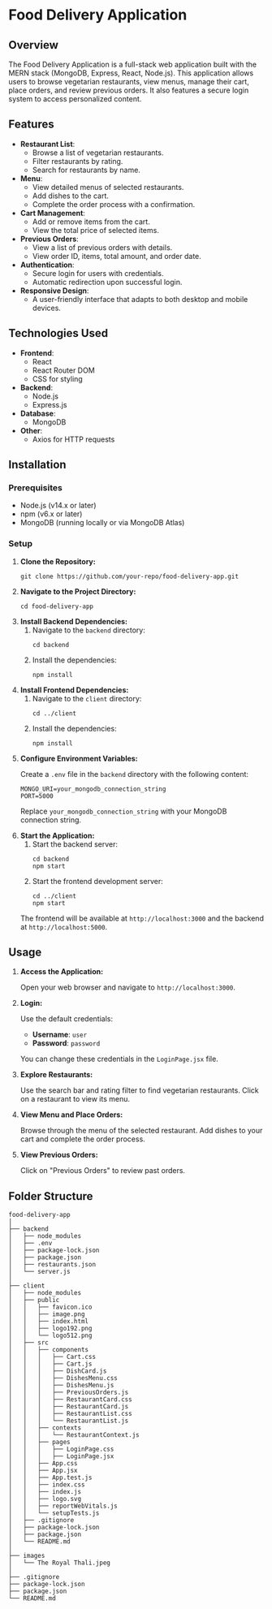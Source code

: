 <!DOCTYPE html>
<html lang="en">
<body>
    <h1>Food Delivery Application</h1>
    <h2>Overview</h2>
    <p>The Food Delivery Application is a full-stack web application built with the MERN stack (MongoDB, Express, React, Node.js). This application allows users to browse vegetarian restaurants, view menus, manage their cart, place orders, and review previous orders. It also features a secure login system to access personalized content.</p>
    <h2>Features</h2>
    <ul>
        <li><strong>Restaurant List</strong>:
            <ul>
                <li>Browse a list of vegetarian restaurants.</li>
                <li>Filter restaurants by rating.</li>
                <li>Search for restaurants by name.</li>
            </ul>
        </li>
        <li><strong>Menu</strong>:
            <ul>
                <li>View detailed menus of selected restaurants.</li>
                <li>Add dishes to the cart.</li>
                <li>Complete the order process with a confirmation.</li>
            </ul>
        </li>
        <li><strong>Cart Management</strong>:
            <ul>
                <li>Add or remove items from the cart.</li>
                <li>View the total price of selected items.</li>
            </ul>
        </li>
        <li><strong>Previous Orders</strong>:
            <ul>
                <li>View a list of previous orders with details.</li>
                <li>View order ID, items, total amount, and order date.</li>
            </ul>
        </li>
        <li><strong>Authentication</strong>:
            <ul>
                <li>Secure login for users with credentials.</li>
                <li>Automatic redirection upon successful login.</li>
            </ul>
        </li>
        <li><strong>Responsive Design</strong>:
            <ul>
                <li>A user-friendly interface that adapts to both desktop and mobile devices.</li>
            </ul>
        </li>
    </ul>
    <h2>Technologies Used</h2>
    <ul>
        <li><strong>Frontend</strong>:
            <ul>
                <li>React</li>
                <li>React Router DOM</li>
                <li>CSS for styling</li>
            </ul>
        </li>
        <li><strong>Backend</strong>:
            <ul>
                <li>Node.js</li>
                <li>Express.js</li>
            </ul>
        </li>
        <li><strong>Database</strong>:
            <ul>
                <li>MongoDB</li>
            </ul>
        </li>
        <li><strong>Other</strong>:
            <ul>
                <li>Axios for HTTP requests</li>
            </ul>
        </li>
    </ul>
    <h2>Installation</h2>
    <h3>Prerequisites</h3>
    <ul>
        <li>Node.js (v14.x or later)</li>
        <li>npm (v6.x or later)</li>
        <li>MongoDB (running locally or via MongoDB Atlas)</li>
    </ul>
    <h3>Setup</h3>
    <ol>
        <li><strong>Clone the Repository:</strong>
            <pre><code>git clone https://github.com/your-repo/food-delivery-app.git</code></pre>
        </li>
        <li><strong>Navigate to the Project Directory:</strong>
            <pre><code>cd food-delivery-app</code></pre>
        </li>
        <li><strong>Install Backend Dependencies:</strong>
            <ol>
                <li>Navigate to the <code>backend</code> directory:
                    <pre><code>cd backend</code></pre>
                </li>
                <li>Install the dependencies:
                    <pre><code>npm install</code></pre>
                </li>
            </ol>
        </li>
        <li><strong>Install Frontend Dependencies:</strong>
            <ol>
                <li>Navigate to the <code>client</code> directory:
                    <pre><code>cd ../client</code></pre>
                </li>
                <li>Install the dependencies:
                    <pre><code>npm install</code></pre>
                </li>
            </ol>
        </li>
        <li><strong>Configure Environment Variables:</strong>
            <p>Create a <code>.env</code> file in the <code>backend</code> directory with the following content:</p>
            <pre><code>MONGO_URI=your_mongodb_connection_string
PORT=5000</code></pre>
            <p>Replace <code>your_mongodb_connection_string</code> with your MongoDB connection string.</p>
        </li>
        <li><strong>Start the Application:</strong>
            <ol>
                <li>Start the backend server:
                    <pre><code>cd backend
npm start</code></pre>
                </li>
                <li>Start the frontend development server:
                    <pre><code>cd ../client
npm start</code></pre>
                </li>
            </ol>
            <p>The frontend will be available at <code>http://localhost:3000</code> and the backend at <code>http://localhost:5000</code>.</p>
        </li>
    </ol>
    <h2>Usage</h2>
    <ol>
        <li><strong>Access the Application:</strong>
            <p>Open your web browser and navigate to <code>http://localhost:3000</code>.</p>
        </li>
        <li><strong>Login:</strong>
            <p>Use the default credentials:</p>
            <ul>
                <li><strong>Username</strong>: <code>user</code></li>
                <li><strong>Password</strong>: <code>password</code></li>
            </ul>
            <p>You can change these credentials in the <code>LoginPage.jsx</code> file.</p>
        </li>
        <li><strong>Explore Restaurants:</strong>
            <p>Use the search bar and rating filter to find vegetarian restaurants. Click on a restaurant to view its menu.</p>
        </li>
        <li><strong>View Menu and Place Orders:</strong>
            <p>Browse through the menu of the selected restaurant. Add dishes to your cart and complete the order process.</p>
        </li>
        <li><strong>View Previous Orders:</strong>
            <p>Click on "Previous Orders" to review past orders.</p>
        </li>
    </ol>
    <h2>Folder Structure</h2>
    <pre><code>food-delivery-app
│
├── backend
│   ├── node_modules
│   ├── .env
│   ├── package-lock.json
│   ├── package.json
│   ├── restaurants.json
│   └── server.js
│
├── client
│   ├── node_modules
│   ├── public
│   │   ├── favicon.ico
│   │   ├── image.png
│   │   ├── index.html
│   │   ├── logo192.png
│   │   └── logo512.png
│   ├── src
│   │   ├── components
│   │   │   ├── Cart.css
│   │   │   ├── Cart.js
│   │   │   ├── DishCard.js
│   │   │   ├── DishesMenu.css
│   │   │   ├── DishesMenu.js
│   │   │   ├── PreviousOrders.js
│   │   │   ├── RestaurantCard.css
│   │   │   ├── RestaurantCard.js
│   │   │   ├── RestaurantList.css
│   │   │   └── RestaurantList.js
│   │   ├── contexts
│   │   │   └── RestaurantContext.js
│   │   ├── pages
│   │   │   ├── LoginPage.css
│   │   │   ├── LoginPage.jsx
│   │   ├── App.css
│   │   ├── App.jsx
│   │   ├── App.test.js
│   │   ├── index.css
│   │   ├── index.js
│   │   ├── logo.svg
│   │   ├── reportWebVitals.js
│   │   └── setupTests.js
│   ├── .gitignore
│   ├── package-lock.json
│   ├── package.json
│   └── README.md
│
├── images
│   └── The Royal Thali.jpeg
│
├── .gitignore
├── package-lock.json
├── package.json
└── README.md
</code></pre>
</body>
</html>

